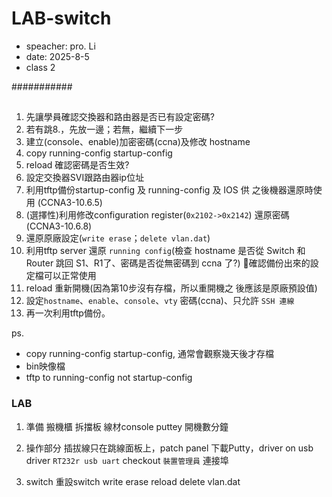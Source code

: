 # LAB-switch
- speacher: pro. Li
- date: 2025-8-5
- class 2

###########
##
1. 先讓學員確認交換器和路由器是否已有設定密碼? 
2. 若有跳8.，先放一邊；若無，繼續下一步 
3. 建立(console、enable)加密密碼(ccna)及修改 hostname 
4. copy running-config startup-config 
5. reload 確認密碼是否生效? 
6. 設定交換器SVI跟路由器ip位址 
7. 利用tftp備份startup-config 及 running-config 及 IOS 供
之後機器還原時使用
(CCNA3-10.6.5) 
8. (選擇性)利用修改configuration register(`0x2102->0x2142`)
還原密碼
(CCNA3-10.6.8)   
9. 還原原廠設定(`write erase`；`delete vlan.dat`) 
10. 利用tftp server 還原 `running config`(檢查 hostname 是否從
Switch 和 Router 跳回 S1、R1了、密碼是否從無密碼到
ccna 了?) 確認備份出來的設定檔可以正常使用 
11. reload 重新開機(因為第10步沒有存檔，所以重開機之
後應該是原廠預設值) 
12. 設定`hostname`、`enable`、`console`、`vty` 密碼(ccna)、只允許 `SSH 連線` 
13. 再一次利用tftp備份。


ps. 
- copy running-config startup-config, 通常會觀察幾天後才存檔
- bin映像檔
- tftp to running-config not startup-config


### LAB
1. 準備
搬機櫃
拆擋板
線材console
puttey
開機數分鐘

2. 操作部分
插拔線只在跳線面板上，patch panel
下載Putty，driver on usb
driver `RT232r usb uart`
checkout `裝置管理員` 連接埠

3. switch 
重設switch
write erase
reload
delete vlan.dat 